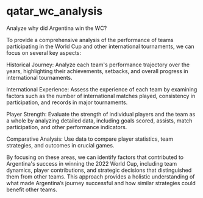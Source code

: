 # qatar_wc_analysis
Analyze why did Argentina win the WC?

To provide a comprehensive analysis of the performance of teams participating in the World Cup and other international tournaments, we can focus on several key aspects:

Historical Journey: Analyze each team's performance trajectory over the years, highlighting their achievements, setbacks, and overall progress in international tournaments.

International Experience: Assess the experience of each team by examining factors such as the number of international matches played, consistency in participation, and records in major tournaments.

Player Strength: Evaluate the strength of individual players and the team as a whole by analyzing detailed data, including goals scored, assists, match participation, and other performance indicators.

Comparative Analysis: Use data to compare player statistics, team strategies, and outcomes in crucial games.

By focusing on these areas, we can identify factors that contributed to Argentina's success in winning the 2022 World Cup, including team dynamics, player contributions, and strategic decisions that distinguished them from other teams. This approach provides a holistic understanding of what made Argentina’s journey successful and how similar strategies could benefit other teams.
